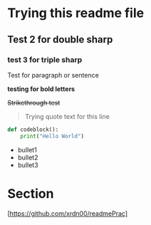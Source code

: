 # Trying this readme file

## Test 2 for double sharp

### test 3 for triple sharp

Test for paragraph or sentence

**testing for bold letters**

~~Strikethrough test~~


> Trying quote text for this line


```python
def codeblock():
    print("Hello World")
```

- bullet1
- bullet2
- bullet3

# Section

[https://github.com/xrdn00/readmePrac]
